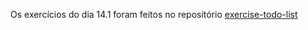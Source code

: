 Os exercícios do dia 14.1 foram feitos no repositório [exercise-todo-list](https://github.com/daviazev/exercise-todo-list)